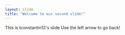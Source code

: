 ```yaml
---
layout: slide
title: "Welcome to our second slide!"
---
```

This is tconstantin12's slide
Use the left arrow to go back!

